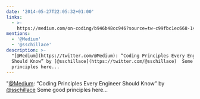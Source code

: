```yaml
---
date: '2014-05-27T22:05:32+01:00'
links:
  - >-
    https://medium.com/on-coding/b946b48cc946?source=tw-c99fbc1ec668-1401224102097&utm_source=TwitterAccount&utm_medium=Twitter&utm_campaign=TwitterAccount
mentions:
  - '@Medium'
  - '@sschillace'
description: >-
  "[@Medium](https://twitter.com/@Medium): “Coding Principles Every Engineer
  Should Know” by [@sschillace](https://twitter.com/@sschillace)  Some good
  principles here...
---
```

"[@Medium](https://twitter.com/@Medium): “Coding Principles Every Engineer Should Know” by [@sschillace](https://twitter.com/@sschillace)  Some good principles here...
